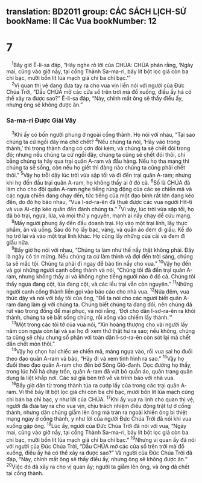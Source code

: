 translation: BD2011
group: CÁC SÁCH LỊCH-SỬ
bookName: II Các Vua 
bookNumber: 12
-------

<div class="title"><h1>7</h1></div>
<span class="verse 2vua_7_1"> <sup>1</sup>Bấy giờ Ê-li-sa đáp, “Hãy nghe rõ lời của CHÚA: CHÚA phán rằng, ‘Ngày mai, cũng vào giờ nầy, tại cổng Thành Sa-ma-ri, bảy lít bột lọc giá còn ba chỉ bạc, mười bốn lít lúa mạch giá chỉ ba chỉ bạc.’”<br/></span>
<span class="verse 2vua_7_2"> <sup>2</sup>Vị quan thị vệ đang đưa tay ra cho vua vịn liền nói với người của Ðức Chúa Trời, “Dầu CHÚA mở các cửa sổ trên trời mà đổ xuống, điều ấy há có thể xảy ra được sao?” Ê-li-sa đáp, “Này, chính mắt ông sẽ thấy điều ấy, nhưng ông sẽ không được ăn.”<br/></span>
<div class="title"><h3>Sa-ma-ri Ðược Giải Vây</h3></div>
<span class="verse 2vua_7_3"> <sup>3</sup>Khi ấy có bốn người phung ở ngoài cổng thành. Họ nói với nhau, “Tại sao chúng ta cứ ngồi đây mà chờ chết? </span>
<span class="verse 2vua_7_4"><sup>4</sup>Nếu chúng ta nói, ‘Hãy vào trong thành,’ thì trong thành đang có cơn đói kém, và chúng ta sẽ chết đói trong đó; nhưng nếu chúng ta cứ ngồi đây, chúng ta cũng sẽ chết đói thôi, chi bằng chúng ta hãy qua trại quân A-ram và đầu hàng. Nếu họ tha mạng thì chúng ta sẽ sống, còn nếu họ giết thì đàng nào chúng ta cũng phải chết thôi.” </span>
<span class="verse 2vua_7_5"><sup>5</sup>Vậy họ trỗi dậy lúc trời vừa sập tối và đi đến trại quân A-ram; nhưng khi họ đến đầu trại quân A-ram, họ không thấy ai ở đó cả. </span>
<span class="verse 2vua_7_6"><sup>6</sup>Số là CHÚA đã làm cho cho đội quân A-ram nghe tiếng rúng động của các xe chiến mã và các ngựa chiến đang chạy đến, tức tiếng của một đạo binh rất lớn đang kéo đến, do đó họ bảo nhau, “Vua I-sơ-ra-ên đã thuê được các vua người Hít-ti và vua Ai-cập kéo quân đến đánh chúng ta.” </span>
<span class="verse 2vua_7_7"><sup>7</sup>Vì vậy, lúc trời vừa sập tối, họ đã bỏ trại, ngựa, lừa, và mọi thứ y nguyên, mạnh ai nấy chạy để cứu mạng.<br/></span>
<span class="verse 2vua_7_8"> <sup>8</sup>Mấy người phung ấy đến đầu doanh trại. Họ vào một trại lính, lấy thực phẩm, ăn và uống. Sau đó họ lấy bạc, vàng, và quần áo đem đi giấu. Kế đó họ trở lại và vào một trại lính khác. Họ cũng lấy những của cải và đem đi giấu nữa.<br/></span>
<span class="verse 2vua_7_9"> <sup>9</sup>Bấy giờ họ nói với nhau, “Chúng ta làm như thế nầy thật không phải. Ðây là ngày có tin mừng. Nếu chúng ta cứ làm thinh và đợi đến trời sáng, chúng ta sẽ mắc tội. Chúng ta phải đi ngay để báo tin nầy cho vua.” </span>
<span class="verse 2vua_7_10"><sup>10</sup>Vậy họ đến và gọi những người canh cổng thành và nói, “Chúng tôi đã đến trại quân A-ram, nhưng không thấy ai và không nghe tiếng người nào ở đó cả. Chúng tôi thấy ngựa đang cột, lừa đang cột, và các lều trại vẫn còn nguyên.” </span>
<span class="verse 2vua_7_11"><sup>11</sup>Những người canh cổng thành liền gọi vào báo cáo cho nhà vua. </span>
<span class="verse 2vua_7_12"><sup>12</sup>Nửa đêm, vua thức dậy và nói với bầy tôi của ông, “Ðể ta nói cho các ngươi biết quân A-ram đang làm gì với chúng ta. Chúng biết chúng ta đang đói, nên chúng đã rút vào trong đồng để mai phục, và nói rằng, ‘Ðợi cho dân I-sơ-ra-ên ra khỏi thành, chúng ta sẽ bắt sống chúng, rồi xông vào chiếm lấy thành.’”<br/></span>
<span class="verse 2vua_7_13"> <sup>13</sup>Một trong các tôi tớ của vua nói, “Xin hoàng thượng cho vài người lấy năm con ngựa còn lại và sai họ đi xem thử thật hư ra sao; nếu không, chúng ta cũng sẽ chịu chung số phận với toàn dân I-sơ-ra-ên còn sót lại mà chết dần chết mòn thôi.”<br/></span>
<span class="verse 2vua_7_14"> <sup>14</sup>Vậy họ chọn hai chiếc xe chiến mã, máng ngựa vào, rồi vua sai họ đuổi theo đạo quân A-ram và bảo, “Hãy đi và xem tình hình ra sao.” </span>
<span class="verse 2vua_7_15"><sup>15</sup>Vậy họ đuổi theo đạo quân A-ram cho đến bờ Sông Giô-đanh. Dọc đường họ thấy, trong lúc hối hả chạy trốn, quân A-ram đã vứt bỏ quần áo, quân trang quân dụng la liệt khắp nơi. Các sứ giả bèn trở về và trình báo với nhà vua.<br/></span>
<span class="verse 2vua_7_16"> <sup>16</sup>Bấy giờ dân từ trong thành túa ra cướp lấy của trong các trại quân A-ram. Vì thế bảy lít bột lọc giá chỉ còn ba chỉ bạc, mười bốn lít lúa mạch cũng chỉ bán ba chỉ bạc, y như lời của CHÚA. </span>
<span class="verse 2vua_7_17"><sup>17</sup>Khi ấy vua ra lịnh cho quan thị vệ, người đã đưa tay ra cho vua vịn, chịu trách nhiệm điều động trật tự ở cổng thành, nhưng dân chúng giẫm lên ông mà tràn ra ngoài khiến ông bị thiệt mạng ngay ở cổng thành, y như lời của người Ðức Chúa Trời đã nói khi vua xuống gặp ông. </span>
<span class="verse 2vua_7_18"><sup>18</sup>Lúc ấy, người của Ðức Chúa Trời đã nói với vua, “Ngày mai, cũng vào giờ nầy, tại cổng Thành Sa-ma-ri, bảy lít bột lọc giá còn ba chỉ bạc, mười bốn lít lúa mạch giá chỉ ba chỉ bạc.” </span>
<span class="verse 2vua_7_19"><sup>19</sup>Nhưng vị quan ấy đã nói với người của Ðức Chúa Trời, “Dầu CHÚA mở các cửa sổ trên trời mà đổ xuống, điều ấy há có thể xảy ra được sao?” Và người của Ðức Chúa Trời đã đáp, “Này, chính mắt ông sẽ thấy điều ấy, nhưng ông sẽ không được ăn.” </span>
<span class="verse 2vua_7_20"><sup>20</sup>Việc đó đã xảy ra cho vị quan ấy; người ta giẫm lên ông, và ông đã chết tại cổng thành.<br/></span>
